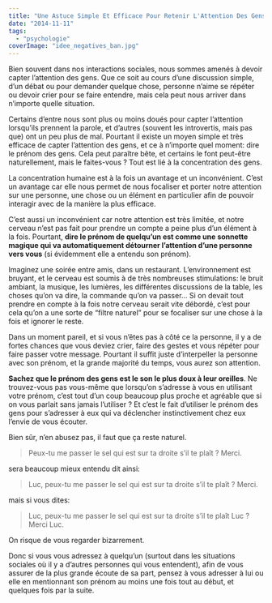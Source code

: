 ```yaml
---
title: "Une Astuce Simple Et Efficace Pour Retenir L'Attention Des Gens"
date: "2014-11-11"
tags:
  - "psychologie"
coverImage: "idee_negatives_ban.jpg"
---
```


Bien souvent dans nos interactions sociales, nous sommes amenés à devoir capter l’attention des gens. Que ce soit au cours d’une discussion simple, d’un débat ou pour demander quelque chose, personne n’aime se répéter ou devoir crier pour se faire entendre, mais cela peut nous arriver dans n’importe quelle situation.<!--more-->

Certains d’entre nous sont plus ou moins doués pour capter l’attention lorsqu’ils prennent la parole, et d’autres (souvent les introvertis, mais pas que) ont un peu plus de mal. Pourtant il existe un moyen simple et très efficace de capter l’attention des gens, et ce à n’importe quel moment: dire le prénom des gens. Cela peut paraître bête, et certains le font peut-être naturellement, mais le faites-vous ? Tout est lié à la concentration des gens.

La concentration humaine est à la fois un avantage et un inconvénient. C’est un avantage car elle nous permet de nous focaliser et porter notre attention sur une personne, une chose ou un élément en particulier afin de pouvoir interagir avec de la manière la plus efficace.

C’est aussi un inconvénient car notre attention est très limitée, et notre cerveau n’est pas fait pour prendre un compte a peine plus d’un élément à la fois. Pourtant, **dire le prénom de quelqu’un est comme une sonnette magique qui va automatiquement détourner l’attention d’une personne vers vous** (si évidemment elle a entendu son prénom).

Imaginez une soirée entre amis, dans un restaurant. L’environnement est bruyant, et le cerveau est soumis à de très nombreuses stimulations: le bruit ambiant, la musique, les lumières, les différentes discussions de la table, les choses qu’on va dire, la commande qu’on va passer… Si on devait tout prendre en compte à la fois notre cerveau serait vite débordé, c’est pour cela qu’on a une sorte de “filtre naturel” pour se focaliser sur une chose à la fois et ignorer le reste.

Dans un moment pareil, et si vous n’êtes pas à côté ce la personne, il y a de fortes chances que vous deviez crier, faire des gestes et vous répéter pour faire passer votre message. Pourtant il suffit juste d’interpeller la personne avec son prénom, et la grande majorité du temps, vous aurez son attention.

**Sachez que le prénom des gens est le son le plus doux à leur oreilles**. Ne trouvez-vous pas vous-même que lorsqu’on s’adresse à vous en utilisant votre prénom, c’est tout d’un coup beaucoup plus proche et agréable que si on vous parlait sans jamais l’utiliser ? Et c’est le fait d’utiliser le prénom des gens pour s’adresser à eux qui va déclencher instinctivement chez eux l’envie de vous écouter.

Bien sûr, n’en abusez pas, il faut que ça reste naturel.

> Peux-tu me passer le sel qui est sur ta droite s’il te plaît ? Merci.

sera beaucoup mieux entendu dit ainsi:

> Luc, peux-tu me passer le sel qui est sur ta droite s’il te plaît ? Merci.

mais si vous dites:

> Luc, peux-tu me passer le sel qui est sur ta droite s’il te plaît Luc ? Merci Luc.

On risque de vous regarder bizarrement.

Donc si vous vous adressez à quelqu’un (surtout dans les situations sociales où il y a d’autres personnes qui vous entendent), afin de vous assurer de la plus grande écoute de sa part, pensez à vous adresser à lui ou elle en mentionnant son prénom au moins une fois tout au début, et quelques fois par la suite.
